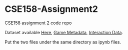 # CSE158-Assignment2

CSE158 assignment 2 code repo

Dataset available [Here](https://cseweb.ucsd.edu/~jmcauley/datasets.html#steam_data), [Game Metadata](https://cseweb.ucsd.edu/~wckang/steam_games.json.gz), [Interaction Data](https://datarepo.eng.ucsd.edu/mcauley_group/data/steam/australian_users_items.json.gz).

Put the two files under the same directory as ipynb files.

